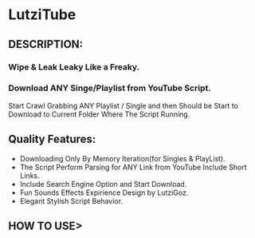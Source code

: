 # LutziTube
## DESCRIPTION:
### Wipe & Leak Leaky Like a Freaky.
### Download ANY Singe/Playlist from YouTube Script.
Start Crawl Grabbing ANY Playlist / Single and then Should be Start to Download to Current Folder Where The Script Running.

## Quality Features:
* Downloading Only By Memory Iteration(for Singles & PlayList).
* The Script Perform Parsing for ANY Link from YouTube Include Short Links.
* Include Search Engine Option and Start Download.
* Fun Sounds Effects Expirience Design by LutziGoz.
* Elegant Stylish Script Behavior.

## HOW TO USE>
